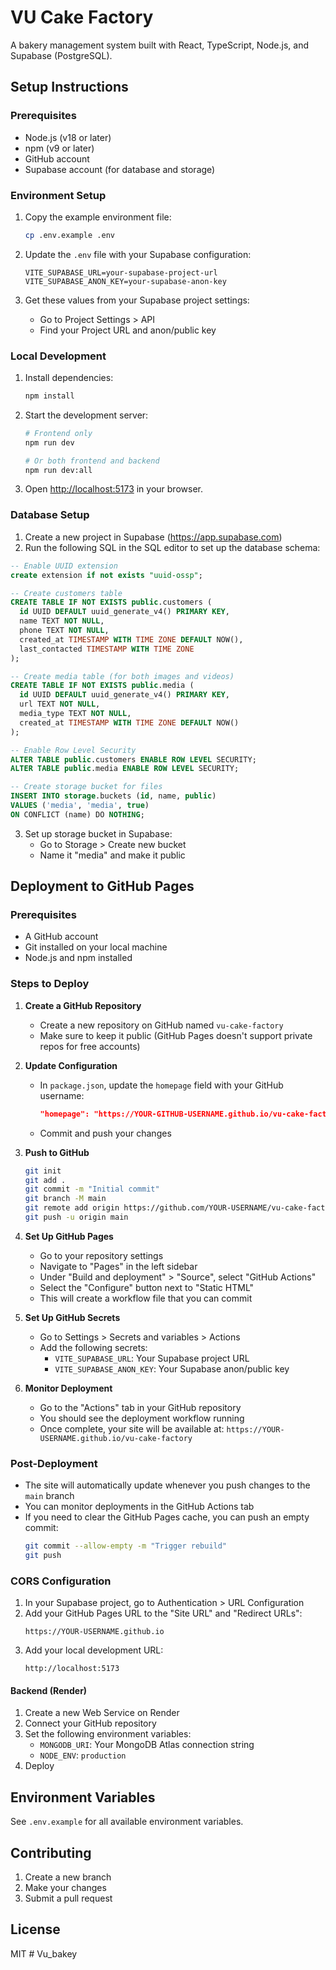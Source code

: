 # VU Cake Factory

A bakery management system built with React, TypeScript, Node.js, and Supabase (PostgreSQL).

## Setup Instructions

### Prerequisites
- Node.js (v18 or later)
- npm (v9 or later)
- GitHub account
- Supabase account (for database and storage)

### Environment Setup

1. Copy the example environment file:
   ```bash
   cp .env.example .env
   ```

2. Update the `.env` file with your Supabase configuration:
   ```env
   VITE_SUPABASE_URL=your-supabase-project-url
   VITE_SUPABASE_ANON_KEY=your-supabase-anon-key
   ```

3. Get these values from your Supabase project settings:
   - Go to Project Settings > API
   - Find your Project URL and anon/public key

### Local Development

1. Install dependencies:
   ```bash
   npm install
   ```

2. Start the development server:
   ```bash
   # Frontend only
   npm run dev

   # Or both frontend and backend
   npm run dev:all
   ```

3. Open [http://localhost:5173](http://localhost:5173) in your browser.

### Database Setup

1. Create a new project in Supabase (https://app.supabase.com)
2. Run the following SQL in the SQL editor to set up the database schema:

```sql
-- Enable UUID extension
create extension if not exists "uuid-ossp";

-- Create customers table
CREATE TABLE IF NOT EXISTS public.customers (
  id UUID DEFAULT uuid_generate_v4() PRIMARY KEY,
  name TEXT NOT NULL,
  phone TEXT NOT NULL,
  created_at TIMESTAMP WITH TIME ZONE DEFAULT NOW(),
  last_contacted TIMESTAMP WITH TIME ZONE
);

-- Create media table (for both images and videos)
CREATE TABLE IF NOT EXISTS public.media (
  id UUID DEFAULT uuid_generate_v4() PRIMARY KEY,
  url TEXT NOT NULL,
  media_type TEXT NOT NULL,
  created_at TIMESTAMP WITH TIME ZONE DEFAULT NOW()
);

-- Enable Row Level Security
ALTER TABLE public.customers ENABLE ROW LEVEL SECURITY;
ALTER TABLE public.media ENABLE ROW LEVEL SECURITY;

-- Create storage bucket for files
INSERT INTO storage.buckets (id, name, public)
VALUES ('media', 'media', true)
ON CONFLICT (name) DO NOTHING;
```

3. Set up storage bucket in Supabase:
   - Go to Storage > Create new bucket
   - Name it "media" and make it public

## Deployment to GitHub Pages

### Prerequisites
- A GitHub account
- Git installed on your local machine
- Node.js and npm installed

### Steps to Deploy

1. **Create a GitHub Repository**
   - Create a new repository on GitHub named `vu-cake-factory`
   - Make sure to keep it public (GitHub Pages doesn't support private repos for free accounts)

2. **Update Configuration**
   - In `package.json`, update the `homepage` field with your GitHub username:
     ```json
     "homepage": "https://YOUR-GITHUB-USERNAME.github.io/vu-cake-factory"
     ```
   - Commit and push your changes

3. **Push to GitHub**
   ```bash
   git init
   git add .
   git commit -m "Initial commit"
   git branch -M main
   git remote add origin https://github.com/YOUR-USERNAME/vu-cake-factory.git
   git push -u origin main
   ```

4. **Set Up GitHub Pages**
   - Go to your repository settings
   - Navigate to "Pages" in the left sidebar
   - Under "Build and deployment" > "Source", select "GitHub Actions"
   - Select the "Configure" button next to "Static HTML"
   - This will create a workflow file that you can commit

5. **Set Up GitHub Secrets**
   - Go to Settings > Secrets and variables > Actions
   - Add the following secrets:
     - `VITE_SUPABASE_URL`: Your Supabase project URL
     - `VITE_SUPABASE_ANON_KEY`: Your Supabase anon/public key

6. **Monitor Deployment**
   - Go to the "Actions" tab in your GitHub repository
   - You should see the deployment workflow running
   - Once complete, your site will be available at:
     `https://YOUR-USERNAME.github.io/vu-cake-factory`

### Post-Deployment
- The site will automatically update whenever you push changes to the `main` branch
- You can monitor deployments in the GitHub Actions tab
- If you need to clear the GitHub Pages cache, you can push an empty commit:
  ```bash
  git commit --allow-empty -m "Trigger rebuild"
  git push
  ```

### CORS Configuration

1. In your Supabase project, go to Authentication > URL Configuration
2. Add your GitHub Pages URL to the "Site URL" and "Redirect URLs":
   ```
   https://YOUR-USERNAME.github.io
   ```
3. Add your local development URL:
   ```
   http://localhost:5173
   ```

#### Backend (Render)
1. Create a new Web Service on Render
2. Connect your GitHub repository
3. Set the following environment variables:
   - `MONGODB_URI`: Your MongoDB Atlas connection string
   - `NODE_ENV`: `production`
4. Deploy

## Environment Variables

See `.env.example` for all available environment variables.

## Contributing

1. Create a new branch
2. Make your changes
3. Submit a pull request

## License

MIT
#   V u _ b a k e y  
 